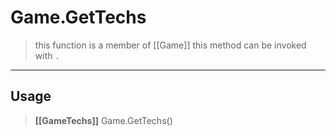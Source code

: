 # Game.GetTechs
> this function is a member of [[Game]]
> this method can be invoked with `.`
-----
## Usage
> **[[GameTechs]]** Game.GetTechs()
